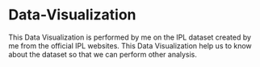 # Data-Visualization
This Data Visualization is performed by me on the IPL dataset created by me from the official IPL websites. This Data Visualization help us to know about the dataset so that we can perform other analysis.

